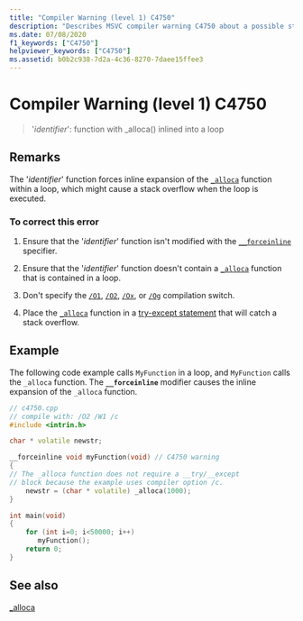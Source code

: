 ```yaml
---
title: "Compiler Warning (level 1) C4750"
description: "Describes MSVC compiler warning C4750 about a possible stack overflow."
ms.date: 07/08/2020
f1_keywords: ["C4750"]
helpviewer_keywords: ["C4750"]
ms.assetid: b0b2c938-7d2a-4c36-8270-7daee15ffee3
---
```

# Compiler Warning (level 1) C4750

> '*identifier*': function with _alloca() inlined into a loop

## Remarks

The '*identifier*' function forces inline expansion of the [`_alloca`](../../c-runtime-library/reference/alloca.md) function within a loop, which might cause a stack overflow when the loop is executed.

### To correct this error

1. Ensure that the '*identifier*' function isn't modified with the [`__forceinline`](../../cpp/inline-functions-cpp.md) specifier.

1. Ensure that the '*identifier*' function doesn't contain a [`_alloca`](../../c-runtime-library/reference/alloca.md) function that is contained in a loop.

1. Don't specify the [`/O1`](../../build/reference/o1-o2-minimize-size-maximize-speed.md), [`/O2`](../../build/reference/o1-o2-minimize-size-maximize-speed.md), [`/Ox`](../../build/reference/ox-full-optimization.md), or [`/Og`](../../build/reference/og-global-optimizations.md) compilation switch.

1. Place the [`_alloca`](../../c-runtime-library/reference/alloca.md) function in a [try-except statement](../../cpp/try-except-statement.md) that will catch a stack overflow.

## Example

The following code example calls `MyFunction` in a loop, and `MyFunction` calls the `_alloca` function. The **`__forceinline`** modifier causes the inline expansion of the `_alloca` function.

```cpp
// c4750.cpp
// compile with: /O2 /W1 /c
#include <intrin.h>

char * volatile newstr;

__forceinline void myFunction(void) // C4750 warning
{
// The _alloca function does not require a __try/__except
// block because the example uses compiler option /c.
    newstr = (char * volatile) _alloca(1000);
}

int main(void)
{
    for (int i=0; i<50000; i++)
       myFunction();
    return 0;
}
```

## See also

[_alloca](../../c-runtime-library/reference/alloca.md)
